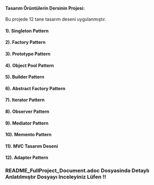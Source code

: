 #### Tasarım Örüntülerin Dersinin Projesi:

Bu projede 12 tane tasarım deseni uygulanmıştır.

####  1). Singleton Pattern
####  2). Factory Pattern
####  3). Prototype Pattern 
####  4). Object Pool Pattern 
####  5). Builder Pattern 
####  6). Abstract Factory Pattern 
####  7). Iterator Pattern 
####  8). Observer Pattern
####  9). Mediator Pattern 
####  10). Memento Pattern 
####  11). MVC Tasarım Deseni
####  12). Adapter Pattern

### README_FullProject_Document.adoc Dosyasinda Detaylı Anlatılmıştır Dosyayı Inceleyiniz Lüfen !!
